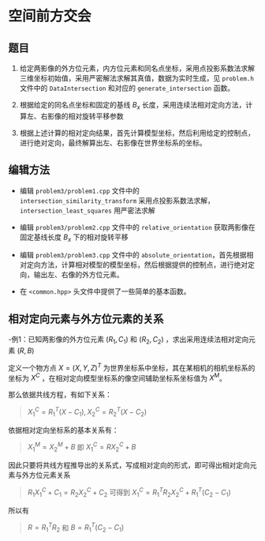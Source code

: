 # 空间前方交会

## 题目
1. 给定两影像的外方位元素，内方位元素和同名点坐标，采用点投影系数法求解三维坐标初始值，采用严密解法求解其真值，数据为实时生成，见 `problem.h` 文件中的 `DataIntersection` 和对应的 `generate_intersection` 函数。

2. 根据给定的同名点坐标和固定的基线 $B_x$ 长度，采用连续法相对定向方法，计算左、右影像的相对旋转平移参数

3. 根据上述计算的相对定向结果，首先计算模型坐标，然后利用给定的控制点，进行绝对定向，最终解算出左、右影像在世界坐标系的坐标。

## 编辑方法
- 编辑 `problem3/problem1.cpp` 文件中的 `intersection_similarity_transform` 采用点投影系数法求解，`intersection_least_squares` 用严密法求解

- 编辑 `problem3/problem2.cpp` 文件中的 `relative_orientation` 获取两影像在固定基线长度 $B_x$ 下的相对旋转平移

- 编辑 `problem3/problem3.cpp` 文件中的 `absolute_orientation`，首先根据相对定向方法，计算相对模型的模型坐标，然后根据提供的控制点，进行绝对定向，输出左、右像的外方位元素。

- 在 `<common.hpp>` 头文件中提供了一些简单的基本函数。

## 相对定向元素与外方位元素的关系

-例1：已知两影像的外方位元素 $(R_1,C_1)$ 和 $(R_2,C_2)$ ，求出采用连续法相对定向元素 $(R,B)$

定义一个物方点 $X=(X,Y,Z)^T$ 为世界坐标系中坐标，其在某相机的相机坐标系的坐标为 $X^C$ ，在相对定向模型坐标系的像空间辅助坐标系坐标值为 $X^M$。

那么依据共线方程，有如下关系：
> $X^C_1 = R_1^T(X-C_1), X^C_2=R_2^T(X-C_2)$

依据相对定向坐标系的基本关系有：
> $X_1^M=X_2^M+B$ 即 $X_1^C=RX_2^C+B$

因此只要将共线方程推导出的关系式，写成相对定向的形式，即可得出相对定向元素与外方位元素关系
> $R_1X_1^C+C_1=R_2X_2^C+C_2$ 可得到 $X_1^C=R_1^TR_2X_2^C+R_1^T(C_2-C_1)$

所以有
> $R=R_1^TR_2$ 和 $B=R_1^T(C_2-C_1)$